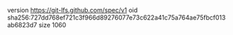 version https://git-lfs.github.com/spec/v1
oid sha256:727dd768ef721c3f966d89276077e73c622a41c75a764ae75fbcf013ab6823d7
size 1060
